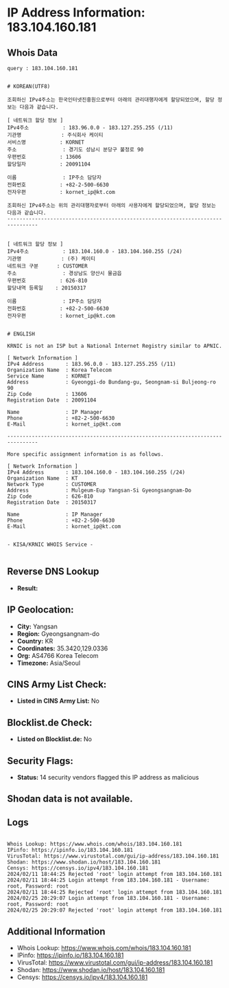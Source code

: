 # IP Address Information: 183.104.160.181

## Whois Data
```
query : 183.104.160.181


# KOREAN(UTF8)

조회하신 IPv4주소는 한국인터넷진흥원으로부터 아래의 관리대행자에게 할당되었으며, 할당 정보는 다음과 같습니다.

[ 네트워크 할당 정보 ]
IPv4주소           : 183.96.0.0 - 183.127.255.255 (/11)
기관명             : 주식회사 케이티
서비스명           : KORNET
주소               : 경기도 성남시 분당구 불정로 90
우편번호           : 13606
할당일자           : 20091104

이름               : IP주소 담당자
전화번호           : +82-2-500-6630
전자우편           : kornet_ip@kt.com

조회하신 IPv4주소는 위의 관리대행자로부터 아래의 사용자에게 할당되었으며, 할당 정보는 다음과 같습니다.
--------------------------------------------------------------------------------


[ 네트워크 할당 정보 ]
IPv4주소           : 183.104.160.0 - 183.104.160.255 (/24)
기관명             : (주) 케이티
네트워크 구분      : CUSTOMER
주소               : 경상남도 양산시 물금읍
우편번호           : 626-810
할당내역 등록일    : 20150317

이름               : IP주소 담당자
전화번호           : +82-2-500-6630
전자우편           : kornet_ip@kt.com


# ENGLISH

KRNIC is not an ISP but a National Internet Registry similar to APNIC.

[ Network Information ]
IPv4 Address       : 183.96.0.0 - 183.127.255.255 (/11)
Organization Name  : Korea Telecom
Service Name       : KORNET
Address            : Gyeonggi-do Bundang-gu, Seongnam-si Buljeong-ro 90
Zip Code           : 13606
Registration Date  : 20091104

Name               : IP Manager
Phone              : +82-2-500-6630
E-Mail             : kornet_ip@kt.com

--------------------------------------------------------------------------------

More specific assignment information is as follows.

[ Network Information ]
IPv4 Address       : 183.104.160.0 - 183.104.160.255 (/24)
Organization Name  : KT
Network Type       : CUSTOMER
Address            : Mulgeum-Eup Yangsan-Si Gyeongsangnam-Do
Zip Code           : 626-810
Registration Date  : 20150317

Name               : IP Manager
Phone              : +82-2-500-6630
E-Mail             : kornet_ip@kt.com


- KISA/KRNIC WHOIS Service -


```
## Reverse DNS Lookup
- **Result:** 

## IP Geolocation:
- **City:** Yangsan
- **Region:** Gyeongsangnam-do
- **Country:** KR
- **Coordinates:** 35.3420,129.0336
- **Org:** AS4766 Korea Telecom
- **Timezone:** Asia/Seoul

## CINS Army List Check:
- **Listed in CINS Army List:** 
No

## Blocklist.de Check:
- **Listed on Blocklist.de:** 
No

## Security Flags:
- **Status:** 14 security vendors flagged this IP address as malicious

## Shodan data is not available.

## Logs
```

Whois Lookup: https://www.whois.com/whois/183.104.160.181
IPinfo: https://ipinfo.io/183.104.160.181
VirusTotal: https://www.virustotal.com/gui/ip-address/183.104.160.181
Shodan: https://www.shodan.io/host/183.104.160.181
Censys: https://censys.io/ipv4/183.104.160.181
2024/02/11 18:44:25 Rejected 'root' login attempt from 183.104.160.181
2024/02/11 18:44:25 Login attempt from 183.104.160.181 - Username: root, Password: root
2024/02/11 18:44:25 Rejected 'root' login attempt from 183.104.160.181
2024/02/25 20:29:07 Login attempt from 183.104.160.181 - Username: root, Password: root
2024/02/25 20:29:07 Rejected 'root' login attempt from 183.104.160.181

```
## Additional Information
- Whois Lookup: https://www.whois.com/whois/183.104.160.181
- IPinfo: https://ipinfo.io/183.104.160.181
- VirusTotal: https://www.virustotal.com/gui/ip-address/183.104.160.181
- Shodan: https://www.shodan.io/host/183.104.160.181
- Censys: https://censys.io/ipv4/183.104.160.181

